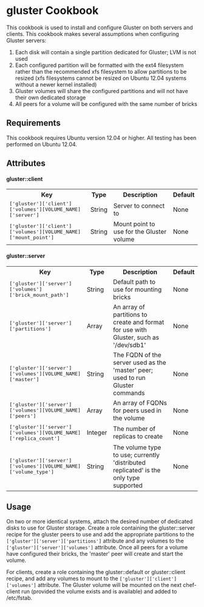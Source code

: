 gluster Cookbook
================
This cookbook is used to install and configure Gluster on both servers and clients. This cookbook makes several assumptions when configuring Gluster servers:

1. Each disk will contain a single partition dedicated for Gluster; LVM is not used
2. Each configured partition will be formatted with the ext4 filesystem rather than the recommended xfs filesystem to allow partitions to be resized (xfs filesystems cannot be resized on Ubuntu 12.04 systems without a newer kernel installed)
3. Gluster volumes will share the configured partitions and will not have their own dedicated storage
4. All peers for a volume will be configured with the same number of bricks

Requirements
------------
This cookbook requires Ubuntu version 12.04 or higher. All testing has been performed on Ubuntu 12.04.

Attributes
----------

#### gluster::client
<table>
  <tr>
    <th>Key</th>
    <th>Type</th>
    <th>Description</th>
    <th>Default</th>
  </tr>
  <tr>
    <td><tt>['gluster']['client']['volumes'][VOLUME_NAME]['server']</tt></td>
    <td>String</td>
    <td>Server to connect to</td>
    <td>None</td>
  </tr>
  <tr>
    <td><tt>['gluster']['client']['volumes'][VOLUME_NAME]['mount_point']</tt></td>
    <td>String</td>
    <td>Mount point to use for the Gluster volume</td>
    <td>None</td>
  </tr>
</table>

#### gluster::server
<table>
  <tr>
    <th>Key</th>
    <th>Type</th>
    <th>Description</th>
    <th>Default</th>
  </tr>
  <tr>
    <td><tt>['gluster']['server']['volumes']['brick_mount_path']</tt></td>
    <td>String</td>
    <td>Default path to use for mounting bricks</td>
    <td>None</td>
  </tr>
  <tr>
    <td><tt>['gluster']['server']['partitions']</tt></td>
    <td>Array</td>
    <td>An array of partitions to create and format for use with Gluster, such as '/dev/sdb1'</td>
    <td>None</td>
  </tr>
  <tr>
    <td><tt>['gluster']['server']['volumes'][VOLUME_NAME]['master']</tt></td>
    <td>String</td>
    <td>The FQDN of the server used as the 'master' peer; used to run Gluster commands</td>
    <td>None</td>
  </tr>
  <tr>
    <td><tt>['gluster']['server']['volumes'][VOLUME_NAME]['peers']</tt></td>
    <td>Array</td>
    <td>An array of FQDNs for peers used in the volume</td>
    <td>None</td>
  </tr>
  <tr>
    <td><tt>['gluster']['server']['volumes'][VOLUME_NAME]['replica_count']</tt></td>
    <td>Integer</td>
    <td>The number of replicas to create</td>
    <td>None</td>
  </tr>
  <tr>
    <td><tt>['gluster']['server']['volumes'][VOLUME_NAME]['volume_type']</tt></td>
    <td>String</td>
    <td>The volume type to use; currently 'distributed replicated' is the only type supported</td>
    <td>None</td>
  </tr>
</table>

Usage
-----

On two or more identical systems, attach the desired number of dedicated disks to use for Gluster storage. Create a role containing the gluster::server recipe for the gluster peers to use and add the appropriate partitions to the `['gluster']['server']['partitions']` attribute and any volumes to the `['gluster']['server']['volumes']` attribute. Once all peers for a volume have configured their bricks, the 'master' peer will create and start the volume.

For clients, create a role containing the gluster::default or gluster::client recipe, and add any volumes to mount to the `['gluster']['client']['volumes']` attribute. The Gluster volume will be mounted on the next chef-client run (provided the volume exists and is available) and added to /etc/fstab.